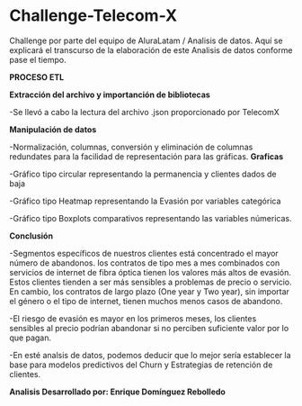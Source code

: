 # Challenge-Telecom-X

Challenge por parte del equipo de AluraLatam / Analisis de datos.
Aquí se explicará el transcurso de la elaboración de este Analisis de datos conforme pase el tiempo.

**PROCESO ETL**

****Extracción del archivo y importanción de bibliotecas****
  
  -Se llevó a cabo la lectura del archivo .json proporcionado por TelecomX

****Manipulación de datos****
 
  -Normalización, columnas, conversión y eliminación de columnas redundates para la facilidad de representación para las gráficas.
****Graficas****
 
  -Gráfico tipo circular representando la permanencia y clientes dados de baja
 
  -Gráfico tipo Heatmap representando la Evasión por variables categórica
 
  -Gráfico tipo Boxplots comparativos representando las variables númericas.

**Conclusión**
 
  -Segmentos específicos de nuestros clientes está concentrado el mayor número de abandonos. los contratos de tipo mes a mes   combinados con servicios de internet de fibra óptica tienen los valores más altos de evasión. Estos clientes tienden a ser más   sensibles a problemas de precio o servicio. En cambio, los contratos de largo plazo (One year y Two year), sin importar el género o   el tipo de internet, tienen muchos menos casos de abandono.
  
  -El riesgo de evasión es mayor en los primeros meses, los clientes sensibles al precio podrían abandonar si no perciben suficiente valor por lo que pagan.
  
  -En esté analsis de datos, podemos deducir que lo mejor sería establecer la base para modelos predictivos del Churn y Estrategias de retención de clientes.

**Analisis Desarrollado por: Enrique Domínguez Rebolledo**
